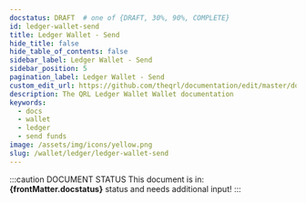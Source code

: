 ```yaml
---
docstatus: DRAFT  # one of {DRAFT, 30%, 90%, COMPLETE}
id: ledger-wallet-send
title: Ledger Wallet - Send
hide_title: false
hide_table_of_contents: false
sidebar_label: Ledger Wallet - Send
sidebar_position: 5
pagination_label: Ledger Wallet - Send
custom_edit_url: https://github.com/theqrl/documentation/edit/master/docs/basics/what-is-qrl.md
description: The QRL Ledger Wallet Wallet documentation
keywords:
  - docs
  - wallet
  - ledger
  - send funds
image: /assets/img/icons/yellow.png
slug: /wallet/ledger/ledger-wallet-send
---
```


:::caution DOCUMENT STATUS 
<span>This document is in: <b>{frontMatter.docstatus}</b> status and needs additional input!</span>
:::